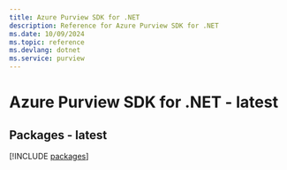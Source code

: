 ```yaml
---
title: Azure Purview SDK for .NET
description: Reference for Azure Purview SDK for .NET
ms.date: 10/09/2024
ms.topic: reference
ms.devlang: dotnet
ms.service: purview
---
```

# Azure Purview SDK for .NET - latest
## Packages - latest
[!INCLUDE [packages](purview-index.md)]